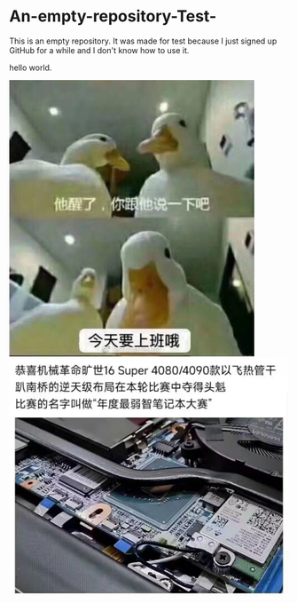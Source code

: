 # An-empty-repository-Test-

This is an empty repository. It was made for test because I just signed up GitHub for a while and I don't know how to use it.

hello world.

![1680774055033](image/README/1680774055033.png)
![image](image/README/飞热管干趴南桥.jpg)